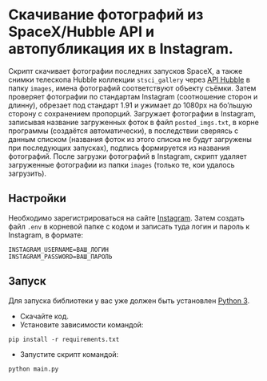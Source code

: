 # Скачивание фотографий из SpaceX/Hubble API и автопубликация их в Instagram.

Скрипт скачивает фотографии последних запусков SpaceX, а также снимки телескопа Hubble коллекции `stsci_gallery` 
через [API Hubble](http://hubblesite.org/api/documentation) в папку `images`, имена фотографий соответствуют объекту 
съёмки. Затем проверяет фотографии по стандартам Instagram (соотношение сторон и длинну), обрезает под стандарт 
1.91 и ужимает до 1080px на бо’льшую сторону с сохранением пропорций. Загружает фотографии в Instagram, записывая
название загруженных фоток в файл `posted_imgs.txt`, в корне программы (создаётся автоматически), в последствии 
сверяясь с данным списком (названия фоток из этого списка не будут загружены при последующих запусках), подпись
формируется из названия фотографий. После загрузки фотографий в Instagram, скрипт удаляет загруженные фотографии 
из папки `images` (только те, кои удалось загрузить).


## Настройки

Необходимо зарегистрироваться на сайте [Instagram](https://www.instagram.com/).
Затем создать файл `.env` в корневой папке с кодом и записать туда логин и пароль к Instagram, в формате:
```
INSTAGRAM_USERNAME=ВАШ_ЛОГИН
INSTAGRAM_PASSWORD=ВАШ_ПАРОЛЬ
```

## Запуск

Для запуска библиотеки у вас уже должен быть установлен 
[Python 3](https://www.python.org/downloads/release/python-379/).

- Скачайте код.
- Установите зависимости командой:
```
pip install -r requirements.txt
```
- Запустите скрипт командой: 
```
python main.py
```


